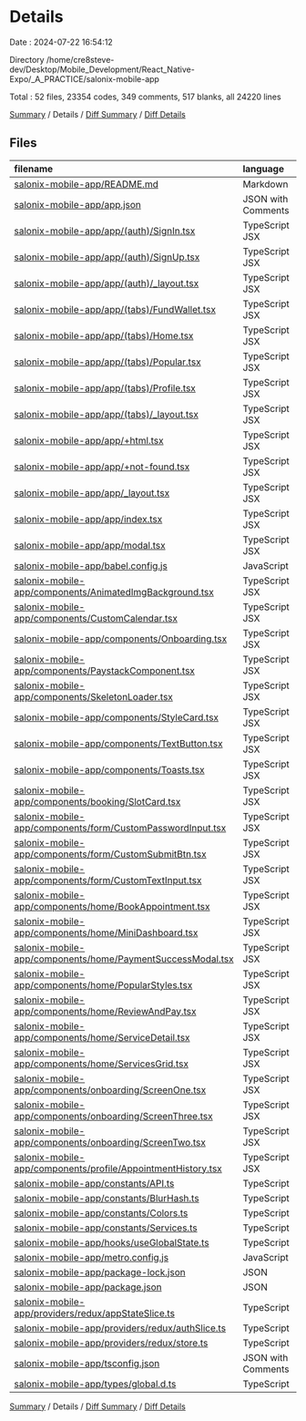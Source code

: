 # Details

Date : 2024-07-22 16:54:12

Directory /home/cre8steve-dev/Desktop/Mobile_Development/React_Native-Expo/_A_PRACTICE/salonix-mobile-app

Total : 52 files,  23354 codes, 349 comments, 517 blanks, all 24220 lines

[Summary](results.md) / Details / [Diff Summary](diff.md) / [Diff Details](diff-details.md)

## Files
| filename | language | code | comment | blank | total |
| :--- | :--- | ---: | ---: | ---: | ---: |
| [salonix-mobile-app/README.md](/salonix-mobile-app/README.md) | Markdown | 22 | 0 | 15 | 37 |
| [salonix-mobile-app/app.json](/salonix-mobile-app/app.json) | JSON with Comments | 34 | 0 | 1 | 35 |
| [salonix-mobile-app/app/(auth)/SignIn.tsx](/salonix-mobile-app/app/(auth)/SignIn.tsx) | TypeScript JSX | 226 | 23 | 24 | 273 |
| [salonix-mobile-app/app/(auth)/SignUp.tsx](/salonix-mobile-app/app/(auth)/SignUp.tsx) | TypeScript JSX | 248 | 30 | 28 | 306 |
| [salonix-mobile-app/app/(auth)/_layout.tsx](/salonix-mobile-app/app/(auth)/_layout.tsx) | TypeScript JSX | 17 | 6 | 5 | 28 |
| [salonix-mobile-app/app/(tabs)/FundWallet.tsx](/salonix-mobile-app/app/(tabs)/FundWallet.tsx) | TypeScript JSX | 169 | 20 | 25 | 214 |
| [salonix-mobile-app/app/(tabs)/Home.tsx](/salonix-mobile-app/app/(tabs)/Home.tsx) | TypeScript JSX | 132 | 13 | 13 | 158 |
| [salonix-mobile-app/app/(tabs)/Popular.tsx](/salonix-mobile-app/app/(tabs)/Popular.tsx) | TypeScript JSX | 218 | 8 | 20 | 246 |
| [salonix-mobile-app/app/(tabs)/Profile.tsx](/salonix-mobile-app/app/(tabs)/Profile.tsx) | TypeScript JSX | 238 | 14 | 22 | 274 |
| [salonix-mobile-app/app/(tabs)/_layout.tsx](/salonix-mobile-app/app/(tabs)/_layout.tsx) | TypeScript JSX | 91 | 9 | 7 | 107 |
| [salonix-mobile-app/app/+html.tsx](/salonix-mobile-app/app/+html.tsx) | TypeScript JSX | 24 | 10 | 5 | 39 |
| [salonix-mobile-app/app/+not-found.tsx](/salonix-mobile-app/app/+not-found.tsx) | TypeScript JSX | 36 | 0 | 5 | 41 |
| [salonix-mobile-app/app/_layout.tsx](/salonix-mobile-app/app/_layout.tsx) | TypeScript JSX | 55 | 7 | 14 | 76 |
| [salonix-mobile-app/app/index.tsx](/salonix-mobile-app/app/index.tsx) | TypeScript JSX | 41 | 4 | 9 | 54 |
| [salonix-mobile-app/app/modal.tsx](/salonix-mobile-app/app/modal.tsx) | TypeScript JSX | 11 | 0 | 4 | 15 |
| [salonix-mobile-app/babel.config.js](/salonix-mobile-app/babel.config.js) | JavaScript | 7 | 0 | 1 | 8 |
| [salonix-mobile-app/components/AnimatedImgBackground.tsx](/salonix-mobile-app/components/AnimatedImgBackground.tsx) | TypeScript JSX | 4 | 0 | 3 | 7 |
| [salonix-mobile-app/components/CustomCalendar.tsx](/salonix-mobile-app/components/CustomCalendar.tsx) | TypeScript JSX | 116 | 13 | 8 | 137 |
| [salonix-mobile-app/components/Onboarding.tsx](/salonix-mobile-app/components/Onboarding.tsx) | TypeScript JSX | 23 | 0 | 5 | 28 |
| [salonix-mobile-app/components/PaystackComponent.tsx](/salonix-mobile-app/components/PaystackComponent.tsx) | TypeScript JSX | 66 | 3 | 9 | 78 |
| [salonix-mobile-app/components/SkeletonLoader.tsx](/salonix-mobile-app/components/SkeletonLoader.tsx) | TypeScript JSX | 54 | 1 | 7 | 62 |
| [salonix-mobile-app/components/StyleCard.tsx](/salonix-mobile-app/components/StyleCard.tsx) | TypeScript JSX | 36 | 2 | 3 | 41 |
| [salonix-mobile-app/components/TextButton.tsx](/salonix-mobile-app/components/TextButton.tsx) | TypeScript JSX | 41 | 0 | 3 | 44 |
| [salonix-mobile-app/components/Toasts.tsx](/salonix-mobile-app/components/Toasts.tsx) | TypeScript JSX | 27 | 21 | 5 | 53 |
| [salonix-mobile-app/components/booking/SlotCard.tsx](/salonix-mobile-app/components/booking/SlotCard.tsx) | TypeScript JSX | 108 | 4 | 7 | 119 |
| [salonix-mobile-app/components/form/CustomPasswordInput.tsx](/salonix-mobile-app/components/form/CustomPasswordInput.tsx) | TypeScript JSX | 83 | 0 | 5 | 88 |
| [salonix-mobile-app/components/form/CustomSubmitBtn.tsx](/salonix-mobile-app/components/form/CustomSubmitBtn.tsx) | TypeScript JSX | 55 | 1 | 5 | 61 |
| [salonix-mobile-app/components/form/CustomTextInput.tsx](/salonix-mobile-app/components/form/CustomTextInput.tsx) | TypeScript JSX | 72 | 1 | 5 | 78 |
| [salonix-mobile-app/components/home/BookAppointment.tsx](/salonix-mobile-app/components/home/BookAppointment.tsx) | TypeScript JSX | 266 | 14 | 32 | 312 |
| [salonix-mobile-app/components/home/MiniDashboard.tsx](/salonix-mobile-app/components/home/MiniDashboard.tsx) | TypeScript JSX | 155 | 12 | 16 | 183 |
| [salonix-mobile-app/components/home/PaymentSuccessModal.tsx](/salonix-mobile-app/components/home/PaymentSuccessModal.tsx) | TypeScript JSX | 335 | 27 | 39 | 401 |
| [salonix-mobile-app/components/home/PopularStyles.tsx](/salonix-mobile-app/components/home/PopularStyles.tsx) | TypeScript JSX | 141 | 9 | 13 | 163 |
| [salonix-mobile-app/components/home/ReviewAndPay.tsx](/salonix-mobile-app/components/home/ReviewAndPay.tsx) | TypeScript JSX | 254 | 30 | 30 | 314 |
| [salonix-mobile-app/components/home/ServiceDetail.tsx](/salonix-mobile-app/components/home/ServiceDetail.tsx) | TypeScript JSX | 223 | 13 | 27 | 263 |
| [salonix-mobile-app/components/home/ServicesGrid.tsx](/salonix-mobile-app/components/home/ServicesGrid.tsx) | TypeScript JSX | 97 | 5 | 10 | 112 |
| [salonix-mobile-app/components/onboarding/ScreenOne.tsx](/salonix-mobile-app/components/onboarding/ScreenOne.tsx) | TypeScript JSX | 74 | 4 | 7 | 85 |
| [salonix-mobile-app/components/onboarding/ScreenThree.tsx](/salonix-mobile-app/components/onboarding/ScreenThree.tsx) | TypeScript JSX | 113 | 9 | 10 | 132 |
| [salonix-mobile-app/components/onboarding/ScreenTwo.tsx](/salonix-mobile-app/components/onboarding/ScreenTwo.tsx) | TypeScript JSX | 108 | 9 | 10 | 127 |
| [salonix-mobile-app/components/profile/AppointmentHistory.tsx](/salonix-mobile-app/components/profile/AppointmentHistory.tsx) | TypeScript JSX | 195 | 11 | 15 | 221 |
| [salonix-mobile-app/constants/API.ts](/salonix-mobile-app/constants/API.ts) | TypeScript | 3 | 0 | 3 | 6 |
| [salonix-mobile-app/constants/BlurHash.ts](/salonix-mobile-app/constants/BlurHash.ts) | TypeScript | 3 | 0 | 2 | 5 |
| [salonix-mobile-app/constants/Colors.ts](/salonix-mobile-app/constants/Colors.ts) | TypeScript | 19 | 11 | 4 | 34 |
| [salonix-mobile-app/constants/Services.ts](/salonix-mobile-app/constants/Services.ts) | TypeScript | 23 | 0 | 2 | 25 |
| [salonix-mobile-app/hooks/useGlobalState.ts](/salonix-mobile-app/hooks/useGlobalState.ts) | TypeScript | 0 | 0 | 1 | 1 |
| [salonix-mobile-app/metro.config.js](/salonix-mobile-app/metro.config.js) | JavaScript | 12 | 0 | 3 | 15 |
| [salonix-mobile-app/package-lock.json](/salonix-mobile-app/package-lock.json) | JSON | 18,872 | 0 | 1 | 18,873 |
| [salonix-mobile-app/package.json](/salonix-mobile-app/package.json) | JSON | 56 | 0 | 1 | 57 |
| [salonix-mobile-app/providers/redux/appStateSlice.ts](/salonix-mobile-app/providers/redux/appStateSlice.ts) | TypeScript | 19 | 1 | 5 | 25 |
| [salonix-mobile-app/providers/redux/authSlice.ts](/salonix-mobile-app/providers/redux/authSlice.ts) | TypeScript | 25 | 0 | 5 | 30 |
| [salonix-mobile-app/providers/redux/store.ts](/salonix-mobile-app/providers/redux/store.ts) | TypeScript | 34 | 4 | 9 | 47 |
| [salonix-mobile-app/tsconfig.json](/salonix-mobile-app/tsconfig.json) | JSON with Comments | 17 | 0 | 1 | 18 |
| [salonix-mobile-app/types/global.d.ts](/salonix-mobile-app/types/global.d.ts) | TypeScript | 56 | 0 | 8 | 64 |

[Summary](results.md) / Details / [Diff Summary](diff.md) / [Diff Details](diff-details.md)